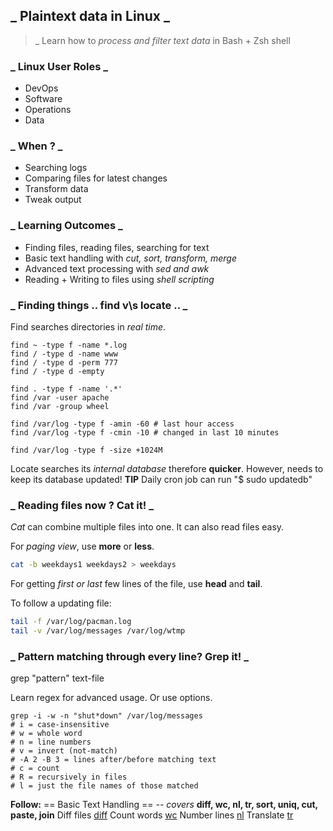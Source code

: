 ## _ Plaintext data in Linux _

> _ Learn how to _process and filter text data_ in Bash + Zsh shell

### _ Linux User Roles _

* DevOps
* Software
* Operations
* Data

### _ When ? _

* Searching logs
* Comparing files for latest changes
* Transform data
* Tweak output

### _ Learning Outcomes _

* Finding files, reading files, searching for text
* Basic text handling with _cut, sort, transform, merge_
* Advanced text processing with _sed and awk_
* Reading + Writing to files using _shell scripting_

### _ Finding things .. find v\s locate .. _

Find searches directories in _real time_.
```
find ~ -type f -name *.log
find / -type d -name www
find / -type d -perm 777
find / -type d -empty

find . -type f -name '.*'
find /var -user apache
find /var -group wheel

find /var/log -type f -amin -60 # last hour access
find /var/log -type f -cmin -10 # changed in last 10 minutes

find /var/log -type f -size +1024M
```

Locate searches its _internal database_ therefore **quicker**.
However, needs to keep its database updated!
**TIP** Daily cron job can run "$ sudo updatedb"

### _ Reading files now ? Cat it! _

_Cat_ can combine multiple files into one.
It can also read files easy.

For _paging view_, use **more** or **less**.

```bash
cat -b weekdays1 weekdays2 > weekdays
```

For getting _first or last_ few lines of the file, use **head** and **tail**.

To follow a updating file:
```bash
tail -f /var/log/pacman.log
tail -v /var/log/messages /var/log/wtmp
```

### _ Pattern matching through every line? Grep it! _

grep "pattern" text-file

Learn regex for advanced usage. Or use options.

```
grep -i -w -n "shut*down" /var/log/messages
# i = case-insensitive
# w = whole word
# n = line numbers
# v = invert (not-match)
# -A 2 -B 3 = lines after/before matching text
# c = count
# R = recursively in files
# l = just the file names of those matched
```

**Follow:**
  == Basic Text Handling ==
_-- covers_ **diff, wc, nl, tr, sort, uniq, cut, paste, join**
  Diff files [diff](basics/diff.md)
  Count words [wc](basics/wc.md)
  Number lines [nl](basics/nl.md)
  Translate [tr](basics/tr.md)
  
